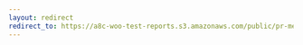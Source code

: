 ```yaml
---
layout: redirect
redirect_to: https://a8c-woo-test-reports.s3.amazonaws.com/public/pr-merge/40901/e2e/index.html
---
```

